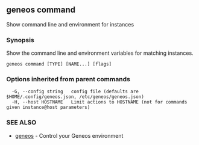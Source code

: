 ## geneos command

Show command line and environment for instances

### Synopsis


Show the command line and environment variables for matching instances.


```
geneos command [TYPE] [NAME...] [flags]
```

### Options inherited from parent commands

```
  -G, --config string   config file (defaults are $HOME/.config/geneos.json, /etc/geneos/geneos.json)
  -H, --host HOSTNAME   Limit actions to HOSTNAME (not for commands given instance@host parameters)
```

### SEE ALSO

* [geneos](geneos.md)	 - Control your Geneos environment

